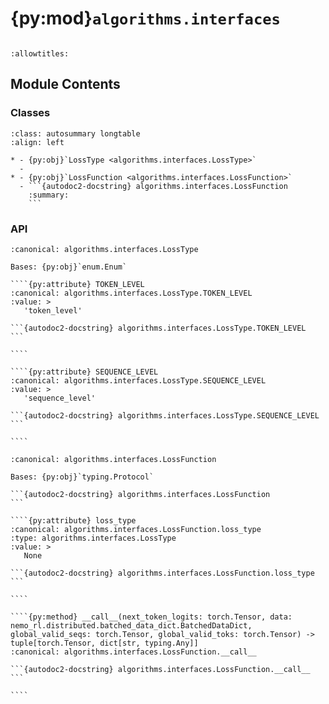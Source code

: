 # {py:mod}`algorithms.interfaces`

```{py:module} algorithms.interfaces
```

```{autodoc2-docstring} algorithms.interfaces
:allowtitles:
```

## Module Contents

### Classes

````{list-table}
:class: autosummary longtable
:align: left

* - {py:obj}`LossType <algorithms.interfaces.LossType>`
  -
* - {py:obj}`LossFunction <algorithms.interfaces.LossFunction>`
  - ```{autodoc2-docstring} algorithms.interfaces.LossFunction
    :summary:
    ```
````

### API

`````{py:class} LossType(*args, **kwds)
:canonical: algorithms.interfaces.LossType

Bases: {py:obj}`enum.Enum`

````{py:attribute} TOKEN_LEVEL
:canonical: algorithms.interfaces.LossType.TOKEN_LEVEL
:value: >
   'token_level'

```{autodoc2-docstring} algorithms.interfaces.LossType.TOKEN_LEVEL
```

````

````{py:attribute} SEQUENCE_LEVEL
:canonical: algorithms.interfaces.LossType.SEQUENCE_LEVEL
:value: >
   'sequence_level'

```{autodoc2-docstring} algorithms.interfaces.LossType.SEQUENCE_LEVEL
```

````

`````

`````{py:class} LossFunction
:canonical: algorithms.interfaces.LossFunction

Bases: {py:obj}`typing.Protocol`

```{autodoc2-docstring} algorithms.interfaces.LossFunction
```

````{py:attribute} loss_type
:canonical: algorithms.interfaces.LossFunction.loss_type
:type: algorithms.interfaces.LossType
:value: >
   None

```{autodoc2-docstring} algorithms.interfaces.LossFunction.loss_type
```

````

````{py:method} __call__(next_token_logits: torch.Tensor, data: nemo_rl.distributed.batched_data_dict.BatchedDataDict, global_valid_seqs: torch.Tensor, global_valid_toks: torch.Tensor) -> tuple[torch.Tensor, dict[str, typing.Any]]
:canonical: algorithms.interfaces.LossFunction.__call__

```{autodoc2-docstring} algorithms.interfaces.LossFunction.__call__
```

````

`````
